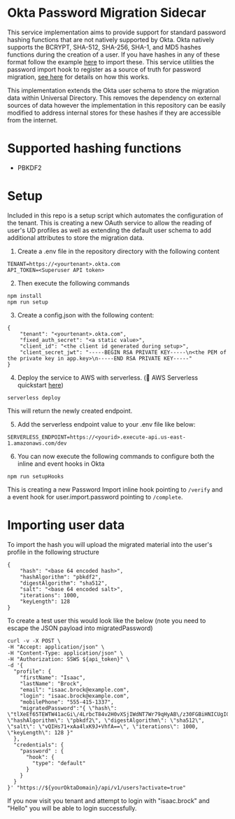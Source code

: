 # Okta Password Migration Sidecar

This service implementation aims to provide support for standard password
hashing functions that are not natively supported by Okta. Okta natively
supports the BCRYPT, SHA-512, SHA-256, SHA-1, and MD5 hashes functions during
the creation of a user. If you have hashes in any of these format follow the
example
[here](https://developer.okta.com/docs/reference/api/users/#create-user-with-imported-hashed-password)
to import these. This service utilities the password import hook to register as
a source of truth for password migration, [see
here](https://developer.okta.com/docs/reference/password-hook/) for details on
how this works.

This implementation extends the Okta user schema to store the migration data
within Universal Directory. This removes the dependency on external sources of
data however the implementation in this repository can be easily modified to
address internal stores for these hashes if they are accessible from the internet.

# Supported hashing functions
* PBKDF2

# Setup

Included in this repo is a setup script which automates the configuration of the
tenant. This is creating a new OAuth service to allow the reading of user's UD
profiles as well as extending the default user schema to add additional
attributes to store the migration data.

1. Create a .env file in the repository directory with the following content

```
TENANT=https://<yourtenant>.okta.com
API_TOKEN=<Superuser API token>
```

2. Then execute the following commands

```
npm install
npm run setup
```

3. Create a config.json with the following content:

```
{
    "tenant": "<yourtenant>.okta.com",
    "fixed_auth_secret": "<a static value>",
    "client_id": "<the client id generated during setup>",
    "client_secret_jwt": "-----BEGIN RSA PRIVATE KEY-----\n<the PEM of the private key in app.key>\n-----END RSA PRIVATE KEY-----"
}
```

4. Deploy the service to AWS with serverless. (🚀 AWS Serverless quickstart
[here](https://www.serverless.com/framework/docs/providers/aws/guide/quick-start/))

```
serverless deploy
```

This will return the newly created endpoint. 

5. Add the serverless endpoint value to your .env file like below:

```
SERVERLESS_ENDPOINT=https://<yourid>.execute-api.us-east-1.amazonaws.com/dev
```

6. You can now execute the following commands to configure both the inline and
event hooks in Okta

```
npm run setupHooks
```

This is creating a new Password Import inline hook pointing to ```/verify``` and
a event hook for user.import.password pointing to ```/complete```.

# Importing user data

To import the hash you will upload the migrated material into the user's profile
in the following structure

```
{ 
    "hash": "<base 64 encoded hash>",
    "hashAlgorithm": "pbkdf2",
    "digestAlgorithm": "sha512",
    "salt": "<base 64 encoded salt>",
    "iterations": 1000,
    "keyLength": 128 
}
```

To create a test user this would look like the below (note you need to escape
the JSON payload into migratedPassword)

```
curl -v -X POST \
-H "Accept: application/json" \
-H "Content-Type: application/json" \
-H "Authorization: SSWS ${api_token}" \
-d '{
  "profile": {
    "firstName": "Isaac",
    "lastName": "Brock",
    "email": "isaac.brock@example.com",
    "login": "isaac.brock@example.com",
    "mobilePhone": "555-415-1337",
    "migratedPassword":"{ \"hash\": \"tlXeEf65TEWTW41acGi\/4LrbcT84v2H0vXSjIWdNT7Wr79qHyAB\/z30FGBiHNICUgIGKzWgA3FH5oMGHUesR+uwuWf0PhVA0seFeYi16tFMMwVdsJZjze0paBsVGxkCJ6yiL57jbe0v3MOGsPKMNUOb2n1kZk9fooajNBoTqGF4=\", \"hashAlgorithm\": \"pbkdf2\", \"digestAlgorithm\": \"sha512\", \"salt\": \"vQIHs71+xAa4lxK9J+VhfA==\", \"iterations\": 1000, \"keyLength\": 128 }"
  },
  "credentials": {
    "password" : {
      "hook": {
        "type": "default"
      }
    }
  }
}' "https://${yourOktaDomain}/api/v1/users?activate=true"
```

If you now visit you tenant and attempt to login with "isaac.brock" and "Hello" you
will be able to login successfully.